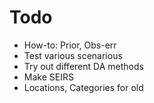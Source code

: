 Todo
================================================
- How-to: Prior, Obs-err
- Test various scenarious
- Try out different DA methods
- Make SEIRS
- Locations, Categories for old 
